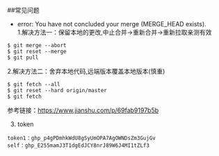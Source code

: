 ##常见问题  
+ error: You have not concluded your merge (MERGE_HEAD exists).  
1.解决方法一：保留本地的更改,中止合并->重新合并->重新拉取亲测有效 
``` 
$ git merge --abort
$ git reset --merge
$ git pull
```
2.解决方法二：舍弃本地代码,远端版本覆盖本地版本(慎重)
```
$ git fetch --all
$ git reset --hard origin/master
$ git fetch
```
参考链接：https://www.jianshu.com/p/69fab9197b5b 

3. token
```
token1：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
self：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
```